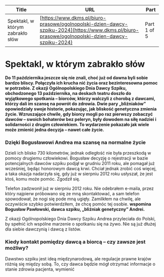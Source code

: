 | **Title**       | **URL**           | **Part**              |
|-----------------|-------------------|-----------------------|
| Spektakl, w którym zabrakło słów         | [https://www.dkms.pl/biuro-prasowe/ogolnopolski-dzien-dawcy-szpiku-2024](https://www.dkms.pl/biuro-prasowe/ogolnopolski-dzien-dawcy-szpiku-2024)    | Part 1 of 5          |

# Spektakl, w którym zabrakło słów

**Do 11 października jeszcze się nie znali, choć już od dawna byli sobie bardzo bliscy. Połączyła ich krucha nić życia oraz bezinteresowna pomoc w potrzebie. Z okazji Ogólnopolskiego Dnia Dawcy Szpiku, obchodzonego 13 października, na deskach teatru doszło do wyjątkowego spotkania – biorców, którzy walczyli z chorobą z dawcami, którzy dali im szansę na powrót do zdrowia. Dwie pary „bliźniaków” opowiedziały swoje historie, pokazując, jak bliskość genetyczna zmienia życie. Wzruszające chwile, gdy biorcy mogli po raz pierwszy zobaczyć dawców – swoich bohaterów bez peleryn, były dowodem na siłę nadziei i solidarności z drugim człowiekiem. To wydarzenie pokazało jak wiele może zmienić jedna decyzja – nawet całe życie.**


### Dzięki Bogusławowi Andrea ma szansę na normalne życie


Dzieli ich blisko 730 kilometrów, jednak odległość nie była przeszkodą w pomocy drugiemu człowiekowi. Bogusław decyzję o rejestracji w bazie potencjalnych dawców szpiku podjął w grudniu 2011 roku, ale pomagał już wcześniej, będąc honorowym dawcą krwi. Chciał jednak zrobić coś więcej, a taka okazja nadarzyła się, gdy już w sierpniu 2012 roku usłyszał, że jest ktoś, komu może pomóc. Zgodził się.


Telefon zadzwonił już w sierpniu 2012 roku. Nie odebrałem e\-maila, przez który najpierw próbowano się ze mną skontaktować, a sam telefon spowodował, że nogi się pode mną ugięły. Zamilkłem na chwilę, ale oczywiście szybko potwierdziłem, że chcę pomóc tej osobie. 
**wspomina Bogusław Pawłowski, dawca szpiku, „bliźniak genetyczny” Andrei.**



Z okazji Ogólnopolskiego Dnia Dawcy Szpiku Andrea przyleciała do Polski, by spełnić ich wspólne marzenie o spotkaniu się na żywo. Nie są już dłużej dla siebie dawczynią i dawcą z listów.


### Kiedy kontakt pomiędzy dawcą a biorcą – czy zawsze jest możliwy?


Dawstwo szpiku jest ideą międzynarodową, ale regulacje prawne krajów różnią się między sobą. To, czy dawca będzie mógł otrzymać informacje o stanie zdrowia pacjenta, wymienić